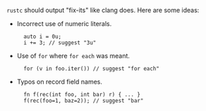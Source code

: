 `rustc` should output "fix-its" like clang does. Here are some ideas:

* Incorrect use of numeric literals.

        auto i = 0u;
        i += 3; // suggest "3u"

* Use of `for` where `for each` was meant.

        for (v in foo.iter()) // suggest "for each"

* Typos on record field names.

        fn f(rec(int foo, int bar) r) { ... }
        f(rec(foo=1, baz=2)); // suggest "bar"

